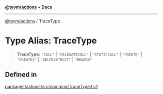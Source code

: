 [**@tevm/actions**](../README.md) • **Docs**

***

[@tevm/actions](../globals.md) / TraceType

# Type Alias: TraceType

> **TraceType**: `"CALL"` \| `"DELEGATECALL"` \| `"STATICCALL"` \| `"CREATE"` \| `"CREATE2"` \| `"SELFDESTRUCT"` \| `"REWARD"`

## Defined in

[packages/actions/src/common/TraceType.ts:1](https://github.com/qbzzt/tevm-monorepo/blob/main/packages/actions/src/common/TraceType.ts#L1)
